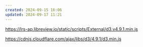 ```yaml
---
created: 2024-09-15 16:06
updated: 2024-09-17 11:21
---
```

<script src="https://cdnjs.cloudflare.com/ajax/libs/d3/4.9.1/d3.min.js" integrity="sha512-V3lw/bk7ug6M35YVI0YkKU90ppdGH1+XnUmcNRSZvG/UVcpW1v5b5KN+raP1IHZ6oLdFrfyg8XGxr26XWLvSKw==" crossorigin="anonymous" referrerpolicy="no-referrer"></script>


https://lrs-ap.libreview.io/static/scripts/External/d3.v4.9.1.min.js

https://cdnjs.cloudflare.com/ajax/libs/d3/4.9.1/d3.min.js